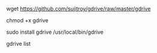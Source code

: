 wget https://github.com/sujitroy/gdrive/raw/master/gdrive

chmod +x gdrive


sudo install gdrive /usr/local/bin/gdrive

gdrive list